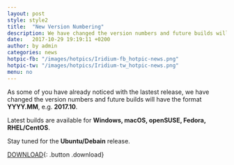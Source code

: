 ```yaml
---
layout: post
style: style2
title:  "New Version Numbering"
description: We have changed the version numbers and future builds will have the format YYYY.MM
date:   2017-10-29 19:19:11 +0200
author:	by admin
categories: news
hotpic-fb: "/images/hotpics/Iridium-fb_hotpic-news.png"
hotpic-tw: "/images/hotpics/Iridium-tw_hotpic-news.png"
menu: no
---
```


As some of you have already noticed with the lastest release, we have changed the version numbers and future builds will have the format **YYYY.MM**, e.g. **2017.10**.
<!--break-->
Latest builds are available for **Windows, macOS, openSUSE, Fedora, RHEL/CentOS**.

Stay tuned for the **Ubuntu/Debain** release.

[DOWNLOAD](/downloads/index.html "download Iridium Browser"){: .button .download}
